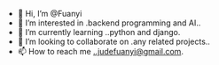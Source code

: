 - 👋 Hi, I’m @Fuanyi
- 👀 I’m interested in .backend programming and AI..
- 🌱 I’m currently learning ..python and django.
- 💞️ I’m looking to collaborate on .any related projects..
- 📫 How to reach me ..judefuanyi@gmail.com.

<!---
Fuanyi/Fuanyi is a ✨ special ✨ repository because its `README.md` (this file) appears on your GitHub profile.
You can click the Preview link to take a look at your changes.
--->
